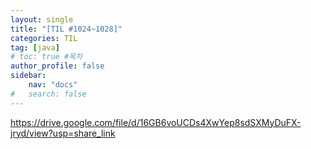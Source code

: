 ```yaml
---
layout: single
title: "[TIL #1024~1028]"
categories: TIL
tag: [java]
# toc: true #목차
author_profile: false
sidebar:
    nav: "docs"
#   search: false
--- 
```

https://drive.google.com/file/d/16GB6voUCDs4XwYep8sdSXMyDuFX-jryd/view?usp=share_link